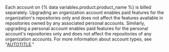 Each account on {% data variables.product.product_name %} is billed separately. Upgrading an organization account enables paid features for the organization's repositories only and does not affect the features available in repositories owned by any associated personal accounts. Similarly, upgrading a personal account enables paid features for the personal account's repositories only and does not affect the repositories of any organization accounts. For more information about account types, see "[AUTOTITLE](/get-started/learning-about-github/types-of-github-accounts)."
